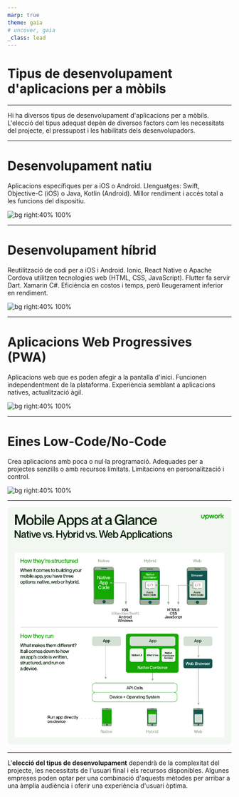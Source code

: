 ```yaml
---
marp: true
theme: gaia
# uncover, gaia
_class: lead
---
```


<!-- _class: invert -->

# Tipus de desenvolupament d'aplicacions per a mòbils

---

Hi ha diversos tipus de desenvolupament d'aplicacions per a mòbils. L'elecció del tipus adequat depèn de diversos factors com les necessitats del projecte, el pressupost i les habilitats dels desenvolupadors.

---
# Desenvolupament natiu

Aplicacions específiques per a iOS o Android.
Llenguatges: Swift, Objective-C (iOS) o Java, Kotlin (Android).
Millor rendiment i accés total a les funcions del dispositiu.

![bg right:40% 100%](https://upload.wikimedia.org/wikipedia/commons/5/59/Android_Studio_Chipmunk_running_on_macOS.png)

---

# Desenvolupament híbrid

Reutilització de codi per a iOS i Android.
Ionic, React Native o Apache Cordova utilitzen tecnologies web (HTML, CSS, JavaScript).
Flutter fa servir Dart. Xamarin C#.
Eficiència en costos i temps, però lleugerament inferior en rendiment.

![bg right:40% 100%](https://deifpxeochufn.cloudfront.net/wp-content/uploads/2017/11/HYBRID-APPS.jpg)

---

# Aplicacions Web Progressives (PWA)

Aplicacions web que es poden afegir a la pantalla d'inici.
Funcionen independentment de la plataforma.
Experiència semblant a aplicacions natives, actualització àgil.

![bg right:40% 100%](https://www.tecnova.cl/wp-content/uploads/2020/02/que-son-pwa-linkedin.jpg)

---

# Eines Low-Code/No-Code

Crea aplicacions amb poca o nul·la programació.
Adequades per a projectes senzills o amb recursos limitats.
Limitacions en personalització i control.

![bg right:40% 100%](https://www.mobileframe.com/img/low-no-code-3.png)

---
![bg 55%](./Mobile-Apps-at-a-Glance.webp)


---

L'**elecció del tipus de desenvolupament** dependrà de la complexitat del projecte, les necessitats de l'usuari final i els recursos disponibles. Algunes empreses poden optar per una combinació d'aquests mètodes per arribar a una àmplia audiència i oferir una experiència d'usuari òptima.

